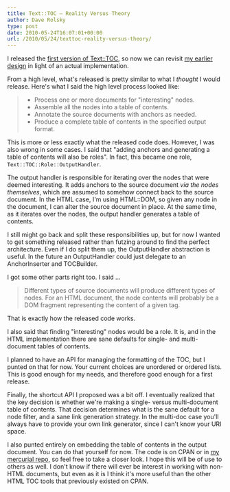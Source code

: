 ```yaml
---
title: Text::TOC – Reality Versus Theory
author: Dave Rolsky
type: post
date: 2010-05-24T16:07:01+00:00
url: /2010/05/24/texttoc-reality-versus-theory/
---
```


I released the [first version of Text::TOC][1], so now we can revisit [my earlier design][2] in
light of an actual implementation.

From a high level, what's released is pretty similar to what I _thought_ I would release. Here's
what I said the high level process looked like:

> - Process one or more documents for "interesting" nodes.
> - Assemble all the nodes into a table of contents.
> - Annotate the source documents with anchors as needed.
> - Produce a complete table of contents in the specified output format.

This is more or less exactly what the released code does. However, I was also wrong in some cases. I
said that "adding anchors and generating a table of contents will also be roles". In fact, this
became one role, `Text::TOC::Role::OutputHandler`.

The output handler is responsible for iterating over the nodes that were deemed interesting. It adds
anchors to the source document _via the nodes themselves_, which are assumed to somehow connect back
to the source document. In the HTML case, I'm using HTML::DOM, so given any node in the document, I
can alter the source document in place. At the same time, as it iterates over the nodes, the output
handler generates a table of contents.

I still might go back and split these responsibilities up, but for now I wanted to get something
released rather than futzing around to find the perfect architecture. Even if I do split them up,
the OutputHandler abstraction is useful. In the future an OutputHandler could just delegate to an
AnchorInserter and TOCBuilder.

I got some other parts right too. I said ...

> Different types of source documents will produce different types of nodes. For an HTML document,
> the node contents will probably be a DOM fragment representing the content of a given tag.

That is exactly how the released code works.

I also said that finding "interesting" nodes would be a role. It is, and in the HTML implementation
there are sane defaults for single- and multi-document tables of contents.

I planned to have an API for managing the formatting of the TOC, but I punted on that for now. Your
current choices are unordered or ordered lists. This is good enough for my needs, and therefore good
enough for a first release.

Finally, the shortcut API I proposed was a bit off. I eventually realized that the key decision is
whether we're making a single- versus multi-document table of contents. That decision determines
what is the sane default for a node filter, and a sane link generation strategy. In the multi-doc
case you'll always have to provide your own link generator, since I can't know your URI space.

I also punted entirely on embedding the table of contents in the output document. You can do that
yourself for now. The code is on CPAN or in [my mercurial repo][3], so feel free to take a closer
look. I hope this will be of use to others as well. I don't know if there will ever be interest in
working with non-HTML documents, but even as it is I think it's more useful than the other HTML TOC
tools that previously existed on CPAN.

[1]: http://search.cpan.org/dist/Text-TOC
[2]: /2010/05/19/tool-design-a-table-of-contents-tool/
[3]: http://hg.urth.org/hg/Text-TOC
